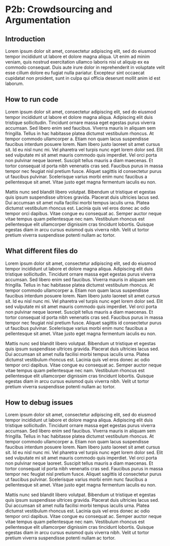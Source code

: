# P2b: Crowdsourcing and Argumentation

## Introduction
Lorem ipsum dolor sit amet, consectetur adipiscing elit, sed do eiusmod tempor incididunt ut labore et dolore magna aliqua. Ut enim ad minim veniam, quis nostrud exercitation ullamco laboris nisi ut aliquip ex ea commodo consequat. Duis aute irure dolor in reprehenderit in voluptate velit esse cillum dolore eu fugiat nulla pariatur. Excepteur sint occaecat cupidatat non proident, sunt in culpa qui officia deserunt mollit anim id est laborum.

## How to run code
Lorem ipsum dolor sit amet, consectetur adipiscing elit, sed do eiusmod tempor incididunt ut labore et dolore magna aliqua. Adipiscing elit duis tristique sollicitudin. Tincidunt ornare massa eget egestas purus viverra accumsan. Sed libero enim sed faucibus. Viverra mauris in aliquam sem fringilla. Tellus in hac habitasse platea dictumst vestibulum rhoncus. At tempor commodo ullamcorper a. Etiam non quam lacus suspendisse faucibus interdum posuere lorem. Nam libero justo laoreet sit amet cursus sit. Id eu nisl nunc mi. Vel pharetra vel turpis nunc eget lorem dolor sed. Elit sed vulputate mi sit amet mauris commodo quis imperdiet. Vel orci porta non pulvinar neque laoreet. Suscipit tellus mauris a diam maecenas. Et tortor consequat id porta nibh venenatis cras sed. Faucibus purus in massa tempor nec feugiat nisl pretium fusce. Aliquet sagittis id consectetur purus ut faucibus pulvinar. Scelerisque varius morbi enim nunc faucibus a pellentesque sit amet. Vitae justo eget magna fermentum iaculis eu non.

Mattis nunc sed blandit libero volutpat. Bibendum ut tristique et egestas quis ipsum suspendisse ultrices gravida. Placerat duis ultricies lacus sed. Dui accumsan sit amet nulla facilisi morbi tempus iaculis urna. Platea dictumst vestibulum rhoncus est. Lacinia quis vel eros donec ac odio tempor orci dapibus. Vitae congue eu consequat ac. Semper auctor neque vitae tempus quam pellentesque nec nam. Vestibulum rhoncus est pellentesque elit ullamcorper dignissim cras tincidunt lobortis. Quisque egestas diam in arcu cursus euismod quis viverra nibh. Velit ut tortor pretium viverra suspendisse potenti nullam ac tortor.

## What different files do
Lorem ipsum dolor sit amet, consectetur adipiscing elit, sed do eiusmod tempor incididunt ut labore et dolore magna aliqua. Adipiscing elit duis tristique sollicitudin. Tincidunt ornare massa eget egestas purus viverra accumsan. Sed libero enim sed faucibus. Viverra mauris in aliquam sem fringilla. Tellus in hac habitasse platea dictumst vestibulum rhoncus. At tempor commodo ullamcorper a. Etiam non quam lacus suspendisse faucibus interdum posuere lorem. Nam libero justo laoreet sit amet cursus sit. Id eu nisl nunc mi. Vel pharetra vel turpis nunc eget lorem dolor sed. Elit sed vulputate mi sit amet mauris commodo quis imperdiet. Vel orci porta non pulvinar neque laoreet. Suscipit tellus mauris a diam maecenas. Et tortor consequat id porta nibh venenatis cras sed. Faucibus purus in massa tempor nec feugiat nisl pretium fusce. Aliquet sagittis id consectetur purus ut faucibus pulvinar. Scelerisque varius morbi enim nunc faucibus a pellentesque sit amet. Vitae justo eget magna fermentum iaculis eu non.

Mattis nunc sed blandit libero volutpat. Bibendum ut tristique et egestas quis ipsum suspendisse ultrices gravida. Placerat duis ultricies lacus sed. Dui accumsan sit amet nulla facilisi morbi tempus iaculis urna. Platea dictumst vestibulum rhoncus est. Lacinia quis vel eros donec ac odio tempor orci dapibus. Vitae congue eu consequat ac. Semper auctor neque vitae tempus quam pellentesque nec nam. Vestibulum rhoncus est pellentesque elit ullamcorper dignissim cras tincidunt lobortis. Quisque egestas diam in arcu cursus euismod quis viverra nibh. Velit ut tortor pretium viverra suspendisse potenti nullam ac tortor.

## How to debug issues
Lorem ipsum dolor sit amet, consectetur adipiscing elit, sed do eiusmod tempor incididunt ut labore et dolore magna aliqua. Adipiscing elit duis tristique sollicitudin. Tincidunt ornare massa eget egestas purus viverra accumsan. Sed libero enim sed faucibus. Viverra mauris in aliquam sem fringilla. Tellus in hac habitasse platea dictumst vestibulum rhoncus. At tempor commodo ullamcorper a. Etiam non quam lacus suspendisse faucibus interdum posuere lorem. Nam libero justo laoreet sit amet cursus sit. Id eu nisl nunc mi. Vel pharetra vel turpis nunc eget lorem dolor sed. Elit sed vulputate mi sit amet mauris commodo quis imperdiet. Vel orci porta non pulvinar neque laoreet. Suscipit tellus mauris a diam maecenas. Et tortor consequat id porta nibh venenatis cras sed. Faucibus purus in massa tempor nec feugiat nisl pretium fusce. Aliquet sagittis id consectetur purus ut faucibus pulvinar. Scelerisque varius morbi enim nunc faucibus a pellentesque sit amet. Vitae justo eget magna fermentum iaculis eu non.

Mattis nunc sed blandit libero volutpat. Bibendum ut tristique et egestas quis ipsum suspendisse ultrices gravida. Placerat duis ultricies lacus sed. Dui accumsan sit amet nulla facilisi morbi tempus iaculis urna. Platea dictumst vestibulum rhoncus est. Lacinia quis vel eros donec ac odio tempor orci dapibus. Vitae congue eu consequat ac. Semper auctor neque vitae tempus quam pellentesque nec nam. Vestibulum rhoncus est pellentesque elit ullamcorper dignissim cras tincidunt lobortis. Quisque egestas diam in arcu cursus euismod quis viverra nibh. Velit ut tortor pretium viverra suspendisse potenti nullam ac tortor.
